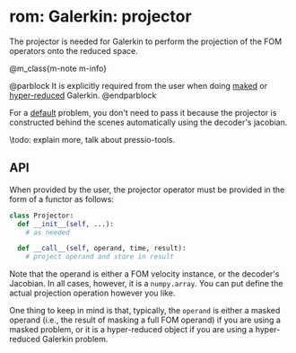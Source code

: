 
# rom: Galerkin: projector

The projector is needed for Galerkin to perform the projection of the
FOM operators onto the reduced space.


@m_class{m-note m-info}

@parblock
It is explicitly required from the user when doing [maked](md_pages_components_rom_galerkin_masked.html)
or [hyper-reduced](md_pages_components_rom_galerkin_hypred.html) Galerkin.
@endparblock

For a [default](md_pages_components_rom_galerkin_default.html) problem,
you don't need to pass it because the projector is constructed behind
the scenes automatically using the decoder's jacobian.

\todo: explain more, talk about pressio-tools.

## API

When provided by the user, the projector operator must be
provided in the form of a functor as follows:

```py
class Projector:
  def __init__(self, ...):
    # as needed

  def __call__(self, operand, time, result):
    # project operand and store in result
```

Note that the operand is either a FOM velocity instance, or the decoder's Jacobian.
In all cases, however, it is a `numpy.array`.
You can put define the actual projection operation however you like.

One thing to keep in mind is that, typically, the `operand` is either a masked
operand (i.e., the result of masking a full FOM operand) if you are using
a masked problem, or it is a hyper-reduced object if you are using a
hyper-reduced Galerkin problem.
